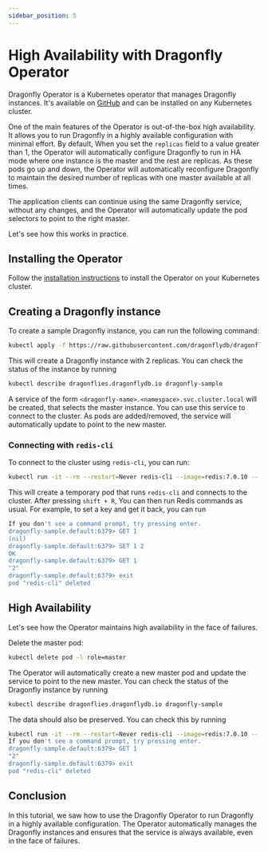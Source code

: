 ```yaml
---
sidebar_position: 5
---
```


# High Availability with Dragonfly Operator

Dragonfly Operator is a Kubernetes operator that manages Dragonfly instances. It's available on [GitHub](https://github.com/dragonflydb/dragonfly-operator)
and can be installed on any Kubernetes cluster.

One of the main features of the Operator is out-of-the-box high availability. It allows you to run Dragonfly in a highly available configuration with minimal effort. By default, When you set the `replicas` field to a value greater than 1, the Operator will automatically configure Dragonfly to run in HA mode where
one instance is the master and the rest are replicas. As these pods go up and down, the Operator will automatically reconfigure Dragonfly to maintain the desired number of replicas with one master available at all times.

The application clients can continue using the same Dragonfly service, without any changes, and the Operator will automatically update the pod selectors to point to the right master.

Let's see how this works in practice.

## Installing the Operator

Follow the [installation instructions](../getting-started/kubernetes-operator.md#installation) to install the Operator on your Kubernetes cluster.

## Creating a Dragonfly instance

To create a sample Dragonfly instance, you can run the following command:

```sh
kubectl apply -f https://raw.githubusercontent.com/dragonflydb/dragonfly-operator/main/config/samples/v1alpha1_dragonfly.yaml
```

This will create a Dragonfly instance with 2 replicas. You can check the status of the instance by running

```sh
kubectl describe dragonflies.dragonflydb.io dragonfly-sample
```

A service of the form `<dragonfly-name>.<namespace>.svc.cluster.local` will be created, that selects the master instance. You can use this service to connect to the cluster. As pods are added/removed, the service will automatically update to point to the new master.

### Connecting with `redis-cli`

To connect to the cluster using `redis-cli`, you can run:

```sh
kubectl run -it --rm --restart=Never redis-cli --image=redis:7.0.10 -- redis-cli -h dragonfly-sample.default
```

This will create a temporary pod that runs `redis-cli` and connects to the cluster. After pressing `shift + R`, You can then run Redis commands as
usual. For example, to set a key and get it back, you can run

```sh
If you don't see a command prompt, try pressing enter.
dragonfly-sample.default:6379> GET 1
(nil)
dragonfly-sample.default:6379> SET 1 2
OK
dragonfly-sample.default:6379> GET 1
"2"
dragonfly-sample.default:6379> exit
pod "redis-cli" deleted
```

## High Availability

Let's see how the Operator maintains high availability in the face of failures.

Delete the master pod:

```sh
kubectl delete pod -l role=master
```

The Operator will automatically create a new master pod and update the service to point to the new master. You can check the status of the Dragonfly instance by running

```sh
kubectl describe dragonflies.dragonflydb.io dragonfly-sample
```

The data should also be preserved. You can check this by running

```sh
kubectl run -it --rm --restart=Never redis-cli --image=redis:7.0.10 -- redis-cli -h dragonfly-sample.default
If you don't see a command prompt, try pressing enter.
dragonfly-sample.default:6379> GET 1
"2"
dragonfly-sample.default:6379> exit
pod "redis-cli" deleted
```

## Conclusion

In this tutorial, we saw how to use the Dragonfly Operator to run Dragonfly in a highly available configuration. The Operator automatically manages the Dragonfly instances and ensures that the service is always available, even in the face of failures.
